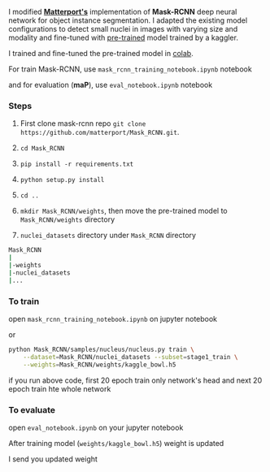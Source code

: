 I modified **[Matterport's](https://github.com/matterport/Mask_RCNN)** implementation of **Mask-RCNN** deep neural network for object instance segmentation. I adapted the existing model configurations to detect small nuclei in images with varying size and modality and fine-tuned with [pre-trained](https://www.dropbox.com/s/1kql7tsug876xfn/kaggle_bowl.h5?dl=0) model trained by a kaggler.

I trained and fine-tuned the pre-trained model in [colab](https://colab.research.google.com).


For train Mask-RCNN, use `mask_rcnn_training_notebook.ipynb` notebook

and for evaluation (**maP**), use `eval_notebook.ipynb` notebook


### Steps

1. First clone mask-rcnn repo `git clone https://github.com/matterport/Mask_RCNN.git`.

2. `cd Mask_RCNN`

3. `pip install -r requirements.txt`

4. `python setup.py install`

5. `cd ..`

6. `mkdir Mask_RCNN/weights`, then move the pre-trained model to `Mask_RCNN/weights` directory

7. `nuclei_datasets` directory under `Mask_RCNN` directory

```bash
Mask_RCNN
|
|-weights
|-nuclei_datasets
|...
```


### To train

open `mask_rcnn_training_notebook.ipynb` on jupyter notebook

or

```bash
python Mask_RCNN/samples/nucleus/nucleus.py train \
    --dataset=Mask_RCNN/nuclei_datasets --subset=stage1_train \
    --weights=Mask_RCNN/weights/kaggle_bowl.h5
```

if you run above code, first 20 epoch train only network's head
and next 20 epoch train hte whole network

### To evaluate 

open `eval_notebook.ipynb` on your jupyter notebook


After training model (`weights/kaggle_bowl.h5`) weight is updated

I send you updated weight